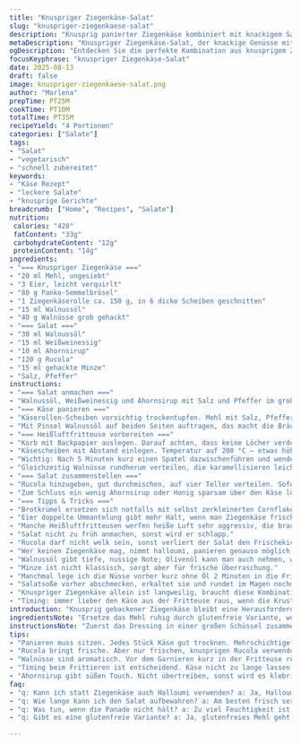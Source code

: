 ```yaml
---
title: "Knuspriger Ziegenkäse-Salat"
slug: "knuspriger-ziegenkaese-salat"
description: "Knusprig panierter Ziegenkäse kombiniert mit knackigem Salat und karamellisierten Walnüssen aus der Heißluftfritteuse. Weniger Mehl, mehr Ei und Panko, Ziegenkäserolle in dickeren Scheiben. Dressing aus Oliven- und Walnussöl, Weißweinessig mit Ahornsirup. Salat mit Rucola statt Grünkohl, gehackte Minze sorgt für frische Note. die Zubereitung verzögert und entwickelt Aromen besser. Variation für Vegetarier, die Abwechslung im Alltag brauchen."
metaDescription: "Knuspriger Ziegenkäse-Salat, der knackige Genüsse mit frisch karamellisierten Walnüssen vereint"
ogDescription: "Entdecken Sie die perfekte Kombination aus knusprigem Ziegenkäse und frischem Salat mit Walnüssen im Heißluftfritteuse-Stil"
focusKeyphrase: "knuspriger Ziegenkäse-Salat"
date: 2025-08-13
draft: false
image: knuspriger-ziegenkaese-salat.png
author: "Marlena"
prepTime: PT25M
cookTime: PT10M
totalTime: PT35M
recipeYield: "4 Portionen"
categories: ["Salate"]
tags:
- "Salat"
- "vegetarisch"
- "schnell zubereitet"
keywords:
- "Käse Rezept"
- "leckere Salate"
- "knusprige Gerichte"
breadcrumb: ["Home", "Recipes", "Salate"]
nutrition: 
 calories: "420"
 fatContent: "33g"
 carbohydrateContent: "12g"
 proteinContent: "14g"
ingredients:
- "=== Knuspriger Ziegenkäse ==="
- "20 ml Mehl, ungesiebt"
- "3 Eier, leicht verquirlt"
- "80 g Panko-Semmelbrösel"
- "1 Ziegenkäserolle ca. 150 g, in 6 dicke Scheiben geschnitten"
- "15 ml Walnussöl"
- "40 g Walnüsse grob gehackt"
- "=== Salat ==="
- "30 ml Walnussöl"
- "15 ml Weißweinessig"
- "10 ml Ahornsirup"
- "120 g Rucola"
- "15 ml gehackte Minze"
- "Salz, Pfeffer"
instructions:
- "=== Salat anmachen ==="
- "Walnussöl, Weißweinessig und Ahornsirup mit Salz und Pfeffer im großen Salatbol verquirlen. Die Minze erst kurz vor dem Servieren untermischen, gehört zur frischen Note."
- "=== Käse panieren ==="
- "Käserollen-Scheiben vorsichtig trockentupfen. Mehl mit Salz, Pfeffer mischen. In 3 Stationen panieren: zuerst Mehl, dann Eier, danach Panko eindrücken. Zweite Eierschicht und nochmal Panko geben für extra Kruste, sonst fällt das Paniermehl gerne ab."
- "Mit Pinsel Walnussöl auf beiden Seiten auftragen, das macht die Bräune gleichmäßiger und verhindert das Austrocknen."
- "=== Heißluftfritteuse vorbereiten ==="
- "Korb mit Backpapier auslegen. Darauf achten, dass keine Löcher verdeckt sind, sonst wird nix knusprig."
- "Käsescheiben mit Abstand einlegen. Temperatur auf 200 °C – etwas höher als üblich. So zischt es schön und wird rapide braun."
- "Wichtig: Nach 5 Minuten kurz einen Spatel dazwischenführen und wenden. Nicht warten, bis der Käse matschig wird; 9-10 Minuten sind gerade ausreichend, wenn die Panade goldbraun knusprig ist."
- "Gleichzeitig Walnüsse rundherum verteilen, die karamellisieren leicht."
- "=== Salat zusammenstellen ==="
- "Rucola hinzugeben, gut durchmischen, auf vier Teller verteilen. Sofort die warmen Käseringe auflegen, die Walnüsse darüberstreuen."
- "Zum Schluss ein wenig Ahornsirup oder Honig sparsam über den Käse löffeln für die süß-salzige Balance."
- "=== Tipps & Tricks ==="
- "Brotkrümel ersetzen sich notfalls mit selbst zerkleinerten Cornflakes; gibt krustige Oberfläche."
- "Eier doppelte Ummantelung gibt mehr Halt, wenn man Ziegenkäse frisch kauft und nicht super trocken."
- "Manche Heißluftfritteusen werfen heiße Luft sehr aggressiv, die braucht weniger Zeit, Unbedingt beobachten."
- "Salat nicht zu früh anmachen, sonst wird er schlapp."
- "Rucola darf nicht welk sein, sonst verliert der Salat den Frischekick."
- "Wer keinen Ziegenkäse mag, nimmt halloumi, panieren genauso möglich."
- "Walnussöl gibt tiefe, nussige Note; Olivenöl kann man auch nehmen, wird etwas milder."
- "Minze ist nicht klassisch, sorgt aber für frische Überraschung."
- "Manchmal lege ich die Nüsse vorher kurz ohne Öl 2 Minuten in die Fritteuse, bringt mehr Aromatik."
- "Salatsoße vorher abschmecken, erkaltet sie und rundet im Magen nochmal ab."
- "Knuspriger Ziegenkäse allein ist langweilig, braucht diese Kombination mit Nüssen und Salat."
- "Timing: immer lieber den Käse aus der Fritteuse raus, wenn die Kruste so zu glänzen beginnt; wird sonst zu weich und zerfließt."
introduction: "Knusprig gebackener Ziegenkäse bleibt eine Herausforderung, vor allem in der Heißluftfritteuse. Zu schnell zerläuft der Käse, zu wenig Panade wird matschig; man muss lernen, wann es perfekt ist. Ich hab viel experimentiert: dickere Scheiben schneiden, Panko als Hauptpanade, zweimal eintauchen in Ei, wenig Mehl, das gibt mehr Knusprigkeit und Halt. Rucola gibt eine feinere, frischere Textur als fester Grünkohl. Für die Nüsse nehme ich Walnussöl und Walnüsse, statt Pekannüsse und Olive, das bringt andere Aromen ins Spiel. Ahornsirup statt Honig? Besser im Aroma, nicht zu dominant süß. Die Temperatur schraube ich auf 200 Grad, die Zeit runde ich nach oben, um gleichmäßige Bräune zu gewährleisten. Wenden zwischenzeitlich ist Pflicht. Gehört zur guten Fritteusen-Hygiene dazu, sonst kleben die Ringe gern fest. Das Endergebnis? Außen knusprig. Innen cremig. Dazu die frische Minze im Salat – gibt den Kick. Eine Interpretation, die ich inzwischen fast immer so mache."
ingredientsNote: "Ersetze das Mehl ruhig durch glutenfreie Variante, wenn nötig. Panko braucht man, weil normale Semmelbrösel zu dicht und matschig werden in der Fritteuse. Eier vorsichtig schlagen, damit sie nicht zu dünnflüssig werden, sonst haftet die Panade nicht richtig. Ziegenkäserolle in dickere Scheiben schneiden macht den Unterschied, dünne zerfallen leichter beim Wenden. Walnüsse gehen auch als Pecannüsse, die sind milder. Bei Nussöl ist Walnuss mein Favorit, lässt sich aber gut mit mildem Rapsöl mischen, falls zu teuer oder intensv zu dominant. Rucola setzt andere grüne, beispielsweise junger Spinat, kann aber weich werden. Minze nicht überdosieren, sonst wird Salat seltsam süßlich. Ahornsirup ist intensiver als Honig, gut dosieren. Backpapier nur mit Löchern verwenden, sonst keine Luftzirkulation. Bei Allergien Ziegenkäse durch Halloumi ersetzen, panieren und frittiert halten sich ähnlich."
instructionsNote: "Zuerst das Dressing in einer großen Schüssel zusammenrühren – das darf ein wenig ziehen, damit sich das Öl mit dem Essig verbindet. Die Minze kommen aber erst zum Schluss in den Salat, sonst verliert sie Frische und wird matschig. Dann die Panade vorbereiten: Mehl mit Salz und Pfeffer mischen, das gibt Würze gleich an die Oberfläche. Die Scheiben Käse feucht halten, sonst fällt die Panade ab. Zweimal eintauchen in Ei und jeweils Panko andrücken, so bildet sich eine stabile Schicht, die dem heißen Luftstrom widersetzt. In die Heißluftfritteuse kommt der Käse auf Backpapier – aber nur welches mit Löchern, sonst cirkuliert die heiße Luft nicht gut und der Käse wird nicht knusprig. Nach 5 Minuten bei 200 Grad wende ich die Scheiben und streue die Walnüsse drumherum. Die brauchen die kurze Zeit, um Farbe und Aroma zu entwickeln. Am Schluss alles rausnehmen, die Nüsse grob zerhacken und den Salat auf den Tellern verteilen. Käseringe drauf, Nüsse drüber, ein paar Tropfen Ahornsirup oder Honig zum Schluss. Klappt nicht immer beim ersten Versuch, aber mit Erfahrung weiß man genau, wann die ideale Knusprigkeit erreicht ist."
tips:
- "Panieren muss sitzen. Jedes Stück Käse gut trocknen. Mehrschichtige Panade bedeutet feste Haftung. Nach dem ersten Eintauchen in Ei Panko eindrücken. Wiederholen für eine stabile Kruste. Achten, dass Panko gut anliegt. Wenn zerfällt, sofort nacharbeiten."
- "Rucola bringt frische. Aber nur frischen, knusprigen Rucola verwenden. Vor dem Servieren am besten schnell anmachen. Geruch kommt intensiv beim Mischen mit Dressing. Nicht zu früh machen, sonst wird er schlapp. Dressing langsam unterheben."
- "Walnüsse sind aromatisch. Vor dem Garnieren kurz in der Fritteuse rösten. 2 Minuten reichen. Ohne Öl. Aromen springen sofort an. Karamellisieren leicht. Dann zerhacken für mehr Biss im Salat. Mischung ist wichtig."
- "Timing beim Frittieren ist entscheidend. Käse nicht zu lange lassen. Goldbraun, dann raus. Nach 5 Minuten wenden, damit nichts zerfällt. Lautes Zischen signalisiert, dass es richtig läuft. Klingt verrückt, aber jedes Gerät ist anders."
- "Ahornsirup gibt süßen Touch. Nicht übertreiben, sonst wird es klebrig. Allergien? Halloumi funktioniert als gute Ziegenkäse-Alternative. Gleiche Technik beim Panieren. Wenn Käse zu hart wird, sofort auf Temperatur achten. Es ist eine Wissenschaft."
faq:
- "q: Kann ich statt Ziegenkäse auch Halloumi verwenden? a: Ja, Halloumi eignet sich gut. Man muss aber beachten, dass die Textur anders ist. Panieren funktioniert gleich. Timing beim Frittieren dennoch anpassen."
- "q: Wie lange kann ich den Salat aufbewahren? a: Am besten frisch servieren. Rucola wird schnell matschig. Dressing separat lagern. Mischung erst kurz vor dem Essen machen. So bleibt alles knackig."
- "q: Was tun, wenn die Panade nicht hält? a: Zu viel Feuchtigkeit ist der Feind. Käse gut trocknen. Panade gut andrücken. Nur mit Ei und Panko arbeiten. Wenn nicht klappt, gleich nachlegen bevor sie zerfällt."
- "q: Gibt es eine glutenfreie Variante? a: Ja, glutenfreies Mehl geht. Panko als Ersatz für Semmelbrösel wählen. Cornflakes gehen auch, sind aber härter. Schichten gut trocknen lassen. Backpapier mit Löchern nicht vergessen!"

---
```

